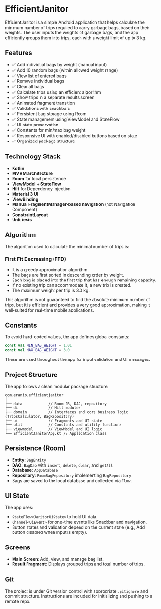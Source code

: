 # EfficientJanitor

EfficientJanitor is a simple Android application that helps calculate the minimum number of trips required to carry garbage bags, based on their weights. The user inputs the weights of garbage bags, and the app efficiently groups them into trips, each with a weight limit of up to 3 kg.

## Features

- ✅ Add individual bags by weight (manual input)
- ✅ Add 10 random bags (within allowed weight range)
- ✅ View list of entered bags
- ✅ Remove individual bags
- ✅ Clear all bags
- ✅ Calculate trips using an efficient algorithm
- ✅ Show trips in a separate results screen
- ✅ Animated fragment transition
- ✅ Validations with snackbars
- ✅ Persistent bag storage using Room
- ✅ State management using ViewModel and StateFlow
- ✅ UI state preservation
- ✅ Constants for min/max bag weight
- ✅ Responsive UI with enabled/disabled buttons based on state
- ✅ Organized package structure

## Technology Stack

- **Kotlin**
- **MVVM architecture**
- **Room** for local persistence
- **ViewModel** + **StateFlow**
- **Hilt** for Dependency Injection
- **Material 3 UI**
- **ViewBinding**
- **Manual FragmentManager-based navigation** (not Navigation Component)
- **ConstraintLayout**
- **Unit tests**

## Algorithm

The algorithm used to calculate the minimal number of trips is:

### First Fit Decreasing (FFD)

- It is a greedy approximation algorithm.
- The bags are first sorted in descending order by weight.
- Each bag is placed into the first trip that has enough remaining capacity.
- If no existing trip can accommodate it, a new trip is created.
- The maximum weight per trip is 3.0 kg.

This algorithm is not guaranteed to find the absolute minimum number of trips, but it is efficient and provides a very good approximation, making it well-suited for real-time mobile applications.

## Constants

To avoid hard-coded values, the app defines global constants:

```kotlin
const val MIN_BAG_WEIGHT = 1.01
const val MAX_BAG_WEIGHT = 3.0
```

These are used throughout the app for input validation and UI messages.

## Project Structure

The app follows a clean modular package structure:

```
com.eranio.efficientjanitor
│
├── data            // Room DB, DAO, repository
├── di              // Hilt modules
├── domain          // Interfaces and core business logic (TripsCalculator, BagRepository)
├── ui              // Fragments and UI state
├── util            // Constants and utility functions
├── viewmodel       // ViewModel and UI logic
└── EfficientJanitorApp.kt // Application class
```

## Persistence (Room)

- **Entity**: `BagEntity`
- **DAO**: `BagDao` with `insert`, `delete`, `clear`, and `getAll`
- **Database**: `AppDatabase`
- **Repository**: `RoomBagRepository` implementing `BagRepository`
- Bags are saved to the local database and collected via `Flow`.

## UI State

The app uses:
- `StateFlow<JanitorUiState>` to hold UI data.
- `Channel<UiEvent>` for one-time events like Snackbar and navigation.
- Button states and validation depend on the current state (e.g., Add button disabled when input is empty).

## Screens

- **Main Screen**: Add, view, and manage bag list.
- **Result Fragment**: Displays grouped trips and total number of trips.

## Git

The project is under Git version control with appropriate `.gitignore` and commit structure. Instructions are included for initializing and pushing to a remote repo.